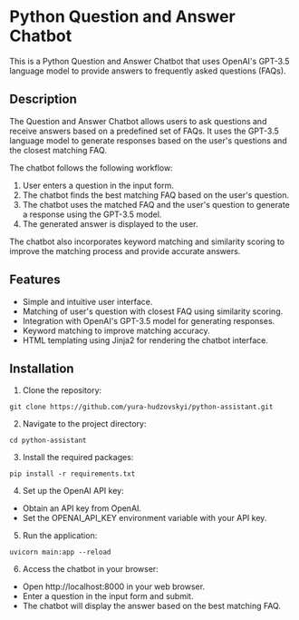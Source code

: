# Python Question and Answer Chatbot

This is a Python Question and Answer Chatbot that uses OpenAI's GPT-3.5 language model to provide answers to frequently asked questions (FAQs).

## Description

The Question and Answer Chatbot allows users to ask questions and receive answers based on a predefined set of FAQs. It uses the GPT-3.5 language model to generate responses based on the user's questions and the closest matching FAQ.

The chatbot follows the following workflow:

1. User enters a question in the input form.
2. The chatbot finds the best matching FAQ based on the user's question.
3. The chatbot uses the matched FAQ and the user's question to generate a response using the GPT-3.5 model.
4. The generated answer is displayed to the user.

The chatbot also incorporates keyword matching and similarity scoring to improve the matching process and provide accurate answers.

## Features

- Simple and intuitive user interface.
- Matching of user's question with closest FAQ using similarity scoring.
- Integration with OpenAI's GPT-3.5 model for generating responses.
- Keyword matching to improve matching accuracy.
- HTML templating using Jinja2 for rendering the chatbot interface.

## Installation

1. Clone the repository:

```shell
git clone https://github.com/yura-hudzovskyi/python-assistant.git
```
2. Navigate to the project directory:

```shell
cd python-assistant
```

3. Install the required packages:

```shell
pip install -r requirements.txt
```

4.  Set up the OpenAI API key:
   - Obtain an API key from OpenAI.
   - Set the OPENAI_API_KEY environment variable with your API key.

5. Run the application:
    
```shell
uvicorn main:app --reload
```

6. Access the chatbot in your browser:

- Open http://localhost:8000 in your web browser.
- Enter a question in the input form and submit.
- The chatbot will display the answer based on the best matching FAQ.